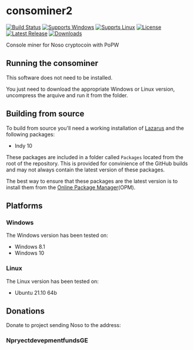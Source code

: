 # consominer2
[![Build Status](https://github.com/Noso-Project/consominer2/workflows/build/badge.svg?branch=main)](https://github.com/Noso-Project/consominer2/actions)
[![Supports Windows](https://img.shields.io/badge/support-Windows-blue?logo=Windows)](https://github.com/Noso-Project/consominer2/releases/latest)
[![Supprts Linux](https://img.shields.io/badge/support-Linux-yellow?logo=Linux)](https://github.com/Noso-Project/consominer2/releases/latest)
[![License](https://img.shields.io/github/license/Noso-Project/consominer2)](https://github.com/Noso-Project/consominer2/blob/main/LICENSE)
[![Latest Release](https://img.shields.io/github/v/release/Noso-Project/consominer2?label=latest%20release)](https://github.com/Noso-Project/consominer2/releases/latest)
[![Downloads](https://img.shields.io/github/downloads/Noso-Project/consominer2/total)](https://github.com/Noso-Project/consominer2/releases)

Console miner for Noso cryptocoin with PoPW

## Running the consominer

This software does not need to be installed.

You just need to download the appropriate Windows or Linux version, uncompress the arquive and run it from the folder.

## Building from source

To build from source you'll need a working installation of [Lazarus](https://www.lazarus-ide.org/index.php?page=downloads) and the following packages:

- Indy 10

These packages are included in a folder called `Packages` located from the root of the repository. This is provided for convinience of the GitHub builds and may not always contain the latest version of these packages.

The best way to ensure that these packages are the latest version is to install them from the [Online Package Manager](https://wiki.freepascal.org/Online_Package_Manager)(OPM).

## Platforms

### Windows

The Windows version has been tested on:

- Windows 8.1
- Windows 10

### Linux

The Linux version has been tested on:

- Ubuntu 21.10 64b

## Donations

Donate to project sending Noso to the address:

### NpryectdevepmentfundsGE


